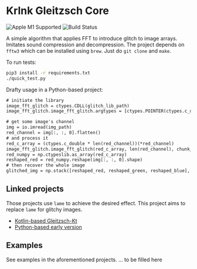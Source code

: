 # Krlnk Gleitzsch Core

![Apple M1 Supported](https://img.shields.io/badge/Apple%20M1-Supported-black.svg)
![Build Status](https://github.com/kirilenkobm/krlnk_gleitzsch_core/actions/workflows/c-cpp.yml/badge.svg)

A simple algorithm that applies FFT to introduce glitch to image arrays.
Imitates sound compression and decompression.
The project depends on `fftw3` which can be installed using `brew`.
Just do `git clone` and `make`.

To run tests:

```bash
pip3 install -r requirements.txt
./quick_test.py
```

Drafty usage in a Python-based project:
```txt
# initiate the library
image_fft_glitch = ctypes.CDLL(glitch_lib_path)
image_fft_glitch.image_fft_glitch.argtypes = [ctypes.POINTER(ctypes.c_double), ctypes.c_int, ctypes.c_int]

# get some image's channel
img = io.imread(img_path)
red_channel = img[:, :, 0].flatten()
# and process it
red_c_array = (ctypes.c_double * len(red_channel))(*red_channel)
image_fft_glitch.image_fft_glitch(red_c_array, len(red_channel), chunk_size)
red_numpy = np.ctypeslib.as_array(red_c_array)
reshaped_red = red_numpy.reshape(img[:, :, 0].shape)
# then recover the whole image
glitched_img = np.stack([reshaped_red, reshaped_green, reshaped_blue], axis=2).astype(np.uint8)
```
## Linked projects

Those projects use `lame` to achieve the desired effect.
This project aims to replace `lame` for glitchy images.

* [Kotlin-based Gleitzsch-Kt](https://github.com/kirilenkobm/Gleitzsch_Kt)
* [Python-based early version](https://github.com/kirilenkobm/gleitzsch_v4)

## Examples

See examples in the aforementioned projects.
... to be filled here
